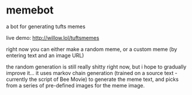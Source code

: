 # memebot
a bot for generating tufts memes

live demo: http://willow.lol/tuftsmemes

right now you can either make a random meme, or a custom meme (by entering text and an image URL)

the random generation is still really shitty right now, but i hope to gradually improve it... it uses markov chain generation (trained on a source text - currently the script of Bee Movie) to generate the meme text, and picks from a series of pre-defined images for the meme image.
